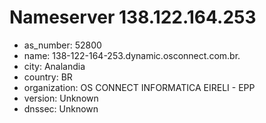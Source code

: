 # Nameserver 138.122.164.253

* as_number: 52800
* name: 138-122-164-253.dynamic.osconnect.com.br.
* city: Analandia
* country: BR
* organization: OS CONNECT INFORMATICA EIRELI - EPP
* version: Unknown
* dnssec: Unknown
